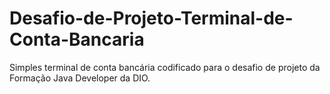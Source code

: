 # Desafio-de-Projeto-Terminal-de-Conta-Bancaria
Simples terminal de conta bancária codificado para o desafio de projeto da Formação Java Developer da DIO.
